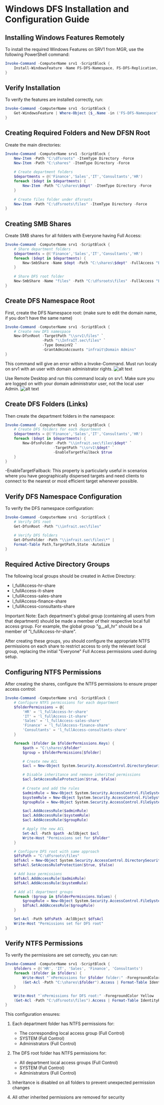 # Windows DFS Installation and Configuration Guide

## Installing Windows Features Remotely

To install the required Windows Features on SRV1 from MGR, use the following PowerShell command:

```powershell
Invoke-Command -ComputerName srv1 -ScriptBlock {
    Install-WindowsFeature -Name FS-DFS-Namespace, FS-DFS-Replication, RSAT-DFS-Mgmt-Con
}
```

## Verify Installation

To verify the features are installed correctly, run:

```powershell
Invoke-Command -ComputerName srv1 -ScriptBlock {
    Get-WindowsFeature | Where-Object {$_.Name -in ('FS-DFS-Namespace','FS-DFS-Replication','RSAT-DFS-Mgmt-Con')}
}
```

## Creating Required Folders and New DFSN Root 

Create the main directories:

```powershell
Invoke-Command -ComputerName srv1 -ScriptBlock {
    New-Item -Path "C:\dfsroots" -ItemType Directory -Force
    New-Item -Path "C:\shares" -ItemType Directory -Force
    
    # Create department folders
    $departments = @('Finance','Sales','IT','Consultants','HR')
    foreach ($dept in $departments) {
        New-Item -Path "C:\shares\$dept" -ItemType Directory -Force
    }
    
    # Create files folder under dfsroots
    New-Item -Path "C:\dfsroots\files" -ItemType Directory -Force
}
```

## Creating SMB Shares

Create SMB shares for all folders with Everyone having Full Access:

```powershell
Invoke-Command -ComputerName srv1 -ScriptBlock {
    # Share department folders
    $departments = @('Finance','Sales','IT','Consultants','HR')
    foreach ($dept in $departments) {
        New-SmbShare -Name $dept -Path "C:\shares\$dept" -FullAccess "Everyone"
    }
    
    # Share DFS root folder
    New-SmbShare -Name "files" -Path "C:\dfsroots\files" -FullAccess "Everyone"
}
```
## Create DFS Namespace Root

First, create the DFS Namespace root: (make sure to edit the domain name, if you don't have the same name)

```powershell
Invoke-Command -ComputerName srv1 -ScriptBlock {
    # Create new DFS namespace
    New-DfsnRoot -TargetPath "\\srv1\files" `
                 -Path "\\InfraIT.sec\files" `
                 -Type DomainV2 `
                 -GrantAdminAccounts "infrait\Domain Admins"
}
```
This command will give an error within a Invoke-Command. Must run localy on srv1 with an user with domain administrator rights.
![alt text](New-DFSNRoot-Failed.png)

Use Remote Desktop and run this command localy on srv1. Make sure you are logged on with your domain administrator user, not the local user Admin.
![alt text](LocalNew-DFSNRoot.png)

## Create DFS Folders (Links)

Then create the department folders in the namespace:

```powershell
Invoke-Command -ComputerName srv1 -ScriptBlock {
    # Create DFS folders for each department
    $departments = @('Finance','Sales','IT','Consultants','HR')
    foreach ($dept in $departments) {
        New-DfsnFolder -Path "\\infrait.sec\files\$dept" `
                      -TargetPath "\\srv1\$dept" `
                      -EnableTargetFailback $true
    }
}
```
-EnableTargetFailback: This property is particularly useful in scenarios where you have geographically dispersed targets and need clients to connect to the nearest or most efficient target whenever possible.

## Verify DFS Namespace Configuration

To verify the DFS namespace configuration:

```powershell
Invoke-Command -ComputerName srv1 -ScriptBlock {
    # Verify DFS root
    Get-DfsnRoot -Path "\\infrait.sec\files"

    # Verify DFS folders
    Get-DfsnFolder -Path "\\infrait.sec\files\*" | 
    Format-Table Path,TargetPath,State -AutoSize
}
```

## Required Active Directory Groups

The following local groups should be created in Active Directory:

- l_fullAccess-hr-share
- l_fullAccess-it-share
- l_fullAccess-sales-share
- l_fullAccess-finance-share
- l_fullAccess-consultants-share

Important Note: Each department's global group (containing all users from that department) should be made a member of their respective local full access group. For example, the global group "g__all_hr" should be a member of "l_fullAccess-hr-share".

After creating these groups, you should configure the appropriate NTFS permissions on each share to restrict access to only the relevant local group, replacing the initial "Everyone" Full Access permissions used during setup.


## Configuring NTFS Permissions

After creating the shares, configure the NTFS permissions to ensure proper access control:

```powershell
Invoke-Command -ComputerName srv1 -ScriptBlock {
    # Configure NTFS permissions for each department
    $folderPermissions = @{
        'HR' = 'l_fullAccess-hr-share'
        'IT' = 'l_fullAccess-it-share'
        'Sales' = 'l_fullAccess-sales-share'
        'Finance' = 'l_fullAccess-finance-share'
        'Consultants' = 'l_fullAccess-consultants-share'
    }

    foreach ($folder in $folderPermissions.Keys) {
        $path = "C:\shares\$folder"
        $group = $folderPermissions[$folder]

        # Create new ACL
        $acl = New-Object System.Security.AccessControl.DirectorySecurity

        # Disable inheritance and remove inherited permissions
        $acl.SetAccessRuleProtection($true, $false)
        
        # Create and add the rules
        $adminRule = New-Object System.Security.AccessControl.FileSystemAccessRule("BUILTIN\Administrators", "FullControl", "ContainerInherit,ObjectInherit", "None", "Allow")
        $systemRule = New-Object System.Security.AccessControl.FileSystemAccessRule("NT AUTHORITY\SYSTEM", "FullControl", "ContainerInherit,ObjectInherit", "None", "Allow")
        $groupRule = New-Object System.Security.AccessControl.FileSystemAccessRule($group, "FullControl", "ContainerInherit,ObjectInherit", "None", "Allow")

        $acl.AddAccessRule($adminRule)
        $acl.AddAccessRule($systemRule)
        $acl.AddAccessRule($groupRule)

        # Apply the new ACL
        Set-Acl -Path $path -AclObject $acl
        Write-Host "Permissions set for $folder"
    }

    # Configure DFS root with same approach
    $dfsPath = "C:\dfsroots\files"
    $dfsAcl = New-Object System.Security.AccessControl.DirectorySecurity
    $dfsAcl.SetAccessRuleProtection($true, $false)

    # Add base permissions
    $dfsAcl.AddAccessRule($adminRule)
    $dfsAcl.AddAccessRule($systemRule)

    # Add all department groups
    foreach ($group in $folderPermissions.Values) {
        $groupRule = New-Object System.Security.AccessControl.FileSystemAccessRule($group, "FullControl", "ContainerInherit,ObjectInherit", "None", "Allow")
        $dfsAcl.AddAccessRule($groupRule)
    }

    Set-Acl -Path $dfsPath -AclObject $dfsAcl
    Write-Host "Permissions set for DFS root"
}
```

## Verify NTFS Permissions

To verify the permissions are set correctly, you can run:

```powershell
Invoke-Command -ComputerName srv1 -ScriptBlock {
    $folders = @('HR', 'IT', 'Sales', 'Finance', 'Consultants')
    foreach ($folder in $folders) {
        Write-Host "`nPermissions for $folder folder:" -ForegroundColor Yellow
        (Get-Acl -Path "C:\shares\$folder").Access | Format-Table IdentityReference,FileSystemRights
    }

    Write-Host "`nPermissions for DFS root:" -ForegroundColor Yellow
    (Get-Acl -Path "C:\dfsroots\files").Access | Format-Table IdentityReference,FileSystemRights
}
```

This configuration ensures:

1. Each department folder has NTFS permissions for:
   - The corresponding local access group (Full Control)
   - SYSTEM (Full Control)
   - Administrators (Full Control)

2. The DFS root folder has NTFS permissions for:
   - All department local access groups (Full Control)
   - SYSTEM (Full Control)
   - Administrators (Full Control)

3. Inheritance is disabled on all folders to prevent unexpected permission changes

4. All other inherited permissions are removed for security
